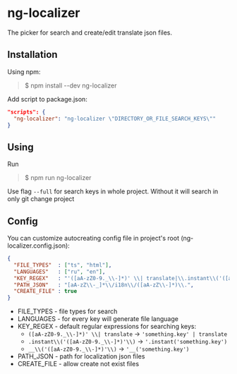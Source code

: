 # ng-localizer

The picker for search and create/edit translate json files. 

## Installation
Using npm:
> $ npm install --dev ng-localizer

Add script to package.json:
```json
"scripts": {
  "ng-localizer": "ng-localizer \"DIRECTORY_OR_FILE_SEARCH_KEYS\""
}
```

## Using

Run
> $ npm run ng-localizer

Use flag ```--full``` for search keys in whole project. Without it will search in only git change project

## Config
You can customize autocreating config file in project's root (ng-localizer.config.json):
```json
{
  "FILE_TYPES"  : ["ts", "html"],
  "LANGUAGES"   : ["ru", "en"],
  "KEY_REGEX"   : "'([aA-zZ0-9._\\-]*)' \\| translate|\\.instant\\('([aA-zZ0-9._\\-]*)'\\)|__\\('([aA-zZ0-9._\\-]*)'\\)",
  "PATH_JSON"   : "[aA-zZ\\-_]*\\/i18n\\/([aA-zZ\\-]*)\\.",
  "CREATE_FILE" : true
}
```
* FILE_TYPES - file types for search
* LANGUAGES - for every key will generate file language
* KEY_REGEX - default regular expressions for searching keys:
  * `([aA-zZ0-9._\\-]*)' \\| translate`  -> `'something.key' | translate`
  * `.instant\\('([aA-zZ0-9._\\-]*)'\\)` -> `'.instant('something.key')`
  * `__\\('([aA-zZ0-9._\\-]*)'\\)`       -> `'__('something.key')`
* PATH_JSON - path for localization json files
* CREATE_FILE - allow create not exist files
